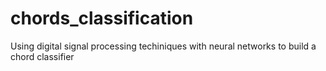 # chords_classification
Using digital signal processing techiniques with neural networks to build a chord classifier
